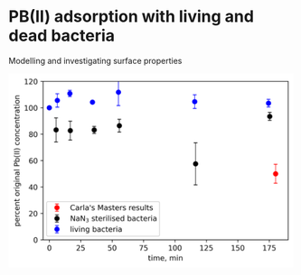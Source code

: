 # PB(II) adsorption with living and dead bacteria

Modelling and investigating surface properties

<img src="Regression/Kinetics/pics/dead-pb-removal-ii.png">

